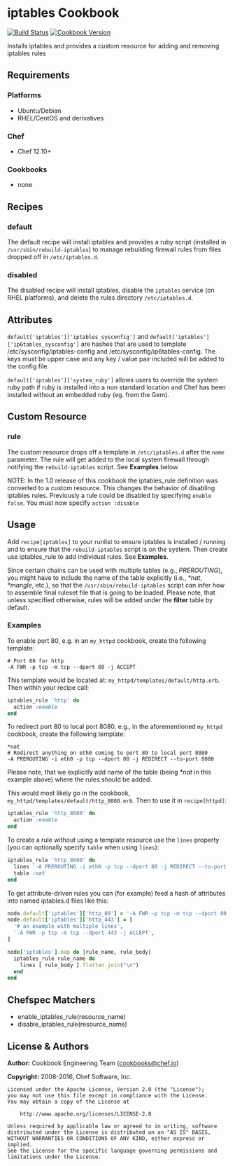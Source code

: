 # iptables Cookbook

[![Build Status](https://travis-ci.org/chef-cookbooks/iptables.svg?branch=master)](https://travis-ci.org/chef-cookbooks/iptables) [![Cookbook Version](https://img.shields.io/cookbook/v/iptables.svg)](https://supermarket.chef.io/cookbooks/iptables)

Installs iptables and provides a custom resource for adding and removing iptables rules

## Requirements

### Platforms

- Ubuntu/Debian
- RHEL/CentOS and derivatives

### Chef

- Chef 12.10+

### Cookbooks

- none

## Recipes

### default

The default recipe will install iptables and provides a ruby script (installed in `/usr/sbin/rebuild-iptables`) to manage rebuilding firewall rules from files dropped off in `/etc/iptables.d`.

### disabled

The disabled recipe will install iptables, disable the `iptables` service (on RHEL platforms), and delete the rules directory `/etc/iptables.d`.

## Attributes

`default['iptables']['iptables_sysconfig']` and `default['iptables']['ip6tables_sysconfig']` are hashes that are used to template /etc/sysconfig/iptables-config and /etc/sysconfig/ip6tables-config. The keys must be upper case and any key / value pair included will be added to the config file.

`default['iptables']['system_ruby']` allows users to override the system ruby path if ruby is installed into a non standard location and Chef has been installed without an embedded ruby (eg. from the Gem).

## Custom Resource

### rule

The custom resource drops off a template in `/etc/iptables.d` after the `name` parameter. The rule will get added to the local system firewall through notifying the `rebuild-iptables` script. See **Examples** below.

NOTE: In the 1.0 release of this cookbook the iptables_rule definition was converted to a custom resource. This changes the behavior of disabling iptables rules. Previously a rule could be disabled by specifying `enable false`. You must now specify `action :disable`

## Usage

Add `recipe[iptables]` to your runlist to ensure iptables is installed / running and to ensure that the `rebuild-iptables` script is on the system. Then create use iptables_rule to add individual rules. See **Examples**.

Since certain chains can be used with multiple tables (e.g., _PREROUTING_), you might have to include the name of the table explicitly (i.e., _*nat_, _*mangle_, etc.), so that the `/usr/sbin/rebuild-iptables` script can infer how to assemble final ruleset file that is going to be loaded. Please note, that unless specified otherwise, rules will be added under the **filter** table by default.

### Examples

To enable port 80, e.g. in an `my_httpd` cookbook, create the following template:

```text
# Port 80 for http
-A FWR -p tcp -m tcp --dport 80 -j ACCEPT
```

This template would be located at: `my_httpd/templates/default/http.erb`. Then within your recipe call:

```ruby
iptables_rule 'http' do
  action :enable
end
```

To redirect port 80 to local port 8080, e.g., in the aforementioned `my_httpd` cookbook, create the following template:

```text
*nat
# Redirect anything on eth0 coming to port 80 to local port 8080
-A PREROUTING -i eth0 -p tcp --dport 80 -j REDIRECT --to-port 8080
```

Please note, that we explicitly add name of the table (being _*nat_ in this example above) where the rules should be added.

This would most likely go in the cookbook, `my_httpd/templates/default/http_8080.erb`. Then to use it in `recipe[httpd]`:

```ruby
iptables_rule 'http_8080' do
  action :enable
end
```

To create a rule without using a template resource use the `lines` property (you can optionally specify `table` when using `lines`):

```ruby
iptables_rule 'http_8080' do
  lines '-A PREROUTING -i eth0 -p tcp --dport 80 -j REDIRECT --to-port 8080'
  table :nat
end
```

To get attribute-driven rules you can (for example) feed a hash of attributes into named iptables.d files like this:

```ruby
node.default['iptables']['http_80'] = '-A FWR -p tcp -m tcp --dport 80 -j ACCEPT'
node.default['iptables']['http_443'] = [
  '# an example with multiple lines',
  '-A FWR -p tcp -m tcp --dport 443 -j ACCEPT',
]

node['iptables'].map do |rule_name, rule_body|
  iptables_rule rule_name do
    lines [ rule_body ].flatten.join("\n")
  end
end
```

## Chefspec Matchers

- enable_iptables_rule(resource_name)
- disable_iptables_rule(resource_name)

## License & Authors

**Author:** Cookbook Engineering Team ([cookbooks@chef.io](mailto:cookbooks@chef.io))

**Copyright:** 2008-2016, Chef Software, Inc.

```
Licensed under the Apache License, Version 2.0 (the "License");
you may not use this file except in compliance with the License.
You may obtain a copy of the License at

    http://www.apache.org/licenses/LICENSE-2.0

Unless required by applicable law or agreed to in writing, software
distributed under the License is distributed on an "AS IS" BASIS,
WITHOUT WARRANTIES OR CONDITIONS OF ANY KIND, either express or implied.
See the License for the specific language governing permissions and
limitations under the License.
```
